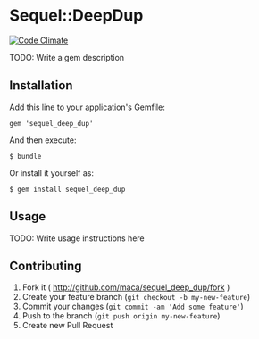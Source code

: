 # Sequel::DeepDup

[![Code Climate](https://codeclimate.com/github/maca/sequel_deep_dup.png)](https://codeclimate.com/github/maca/sequel_deep_dup)

TODO: Write a gem description

## Installation

Add this line to your application's Gemfile:

    gem 'sequel_deep_dup'

And then execute:

    $ bundle

Or install it yourself as:

    $ gem install sequel_deep_dup

## Usage

TODO: Write usage instructions here

## Contributing

1. Fork it ( http://github.com/maca/sequel_deep_dup/fork )
2. Create your feature branch (`git checkout -b my-new-feature`)
3. Commit your changes (`git commit -am 'Add some feature'`)
4. Push to the branch (`git push origin my-new-feature`)
5. Create new Pull Request
